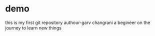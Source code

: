 # demo
this is my first git repository
authour-garv changrani
a begineer on the journey to learn new things

